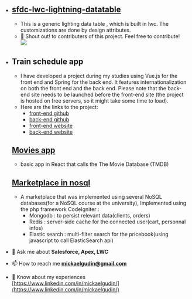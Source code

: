   - ## [sfdc-lwc-lightning-datatable](https://github.com/Sarveshgithub/sfdc-lwc-lightning-datatable)
    - This is a generic lighting data table , which is built in lwc. The customizations are done by design attributes.
    - 📣 Shout out! to contributers of this project. Feel free to contribute!  
      <a href="https://github.com/Sarveshgithub/sfdc-lwc-lightning-datatable/graphs/contributors">
      <img src="https://contrib.rocks/image?repo=Sarveshgithub/sfdc-lwc-lightning-datatable" />
      </a>
  - ## Train schedule app
    - I have developed a project during my studies using Vue.js for the front end and Spring for the back end. It features internationalization on both the front end and the back end. Please note that the back-end site needs to be launched before the front-end site (the project is hosted on free servers, so it might take some time to load).
    - Here are the links to the project:
      - [front-end github](https://github.com/mickaelgudin/archiweb)
      - [back-end github](https://github.com/mickaelgudin/spring-boot-h2-crud)
      - [front-end website](https://archiweb.onrender.com/)
      - [back-end website](https://spring-boot-h2-crud.onrender.com/)
    ## [Movies app](https://github.com/mickaelgudin/my-app-react)
    - basic app in React that calls the The Movie Database (TMDB)
    ## [Marketplace in nosql](https://github.com/mickaelgudin/marketplace)
    - A marketplace that was implemented using several NoSQL databases(for a NoSQL course at the university), Implemented using the php framework CodeIgniter :
      - Mongodb : to persist relevant data(clients, orders)
      - Redis : server-side cache for the connected user(cart, personnal infos)
      - Elastic search : multi-filter search for the pricebook(using javascript to call ElasticSearch api)
      
- 💬 Ask me about **Salesforce, Apex, LWC**

- 📫 How to reach me **mickaelgudin@gmail.com**
- 📄 Know about my experiences [https://www.linkedin.com/in/mickaelgudin/](https://www.linkedin.com/in/mickaelgudin/)
